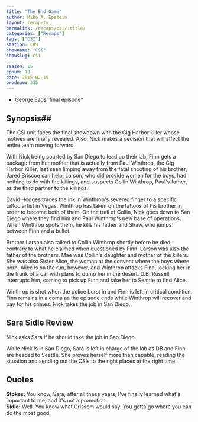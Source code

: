 ```yaml
---
title: "The End Game"
author: Mika A. Epstein
layout: recap-tv
permalink: /recaps/csi/:title/
categories: ["Recaps"]
tags: ["CSI"]
station: CBS
showname: "CSI"
showslug: csi

season: 15  
epnum: 18  
date: 2015-02-15
prodnum: 335  
---
```


* George Eads' final episode*

## Synopsis## 

The CSI unit faces the final showdown with the Gig Harbor killer whose motives are finally revealed. Also, Nick makes a decision that will affect the entire team moving forward.

With Nick being courted by San Diego to lead up their lab, Finn gets a package from her mother that is actually from Paul Winthrop, the Gig Harbor Killer, last seen limping away from the fatal shooting of his brother, Jared Briscoe  can help. Larson, who did provide women for the boys, had nothing to do with the killings, and suspects Collin Winthrop, Paul's father, as the third partner to the killings.

David Hodges traces the ink in Winthrop's severed finger to a specific tattoo artist in Vegas. Winthrop has taken on the tattoos of his brother in order to become both of them. On the trail of Collin, Nick goes down to San Diego where they find him and Paul Winthrop's new base of operations. When Winthrop spots them, he kills his father and Shaw, who jumps between Finn and a bullet.

Brother Larson also talked to Collin Winthrop shortly before he died, contrary to what he claimed when questioned by Finn. Larson was also the father of the brothers. Mae was Collin's daughter and mother of the killers. She was also Sister Alice, the woman at the convent where the boys where born. Alice is on the run, however, and Winthrop attacks Finn, locking her in the trunk of a car with plans to dump her in the desert. D.B. Russell interrupts him, coming to pick up Finn and take her to Seattle to find Alice.

Winthrop is shot when the police burst in and Finn is left in critical condition. Finn remains in a coma as the episode ends while Winthrop will recover and pay for his crimes. Nick takes the job in San Diego.

## Sara Sidle Review

Nick asks Sara if he should take the job in San Diego. 

While Nick is in San Diego, Sara is left in charge of the lab as DB and Finn are headed to Seattle. She proves herself more than capable, reading the situation and sending out the CSIs to the right places at the right time.

## Quotes

**Stokes:** You know, Sara, after all these years, I've finally learned what's important to me, and it's not a promotion.  
**Sidle:** Well. You know what Grissom would say. You gotta go where you can do the most good.


